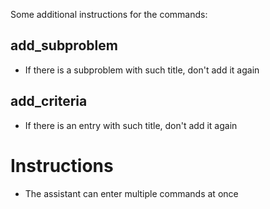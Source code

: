 Some additional instructions for the commands:

## add_subproblem
- If there is a subproblem with such title, don't add it again

## add_criteria
- If there is an entry with such title, don't add it again

# Instructions
- The assistant can enter multiple commands at once